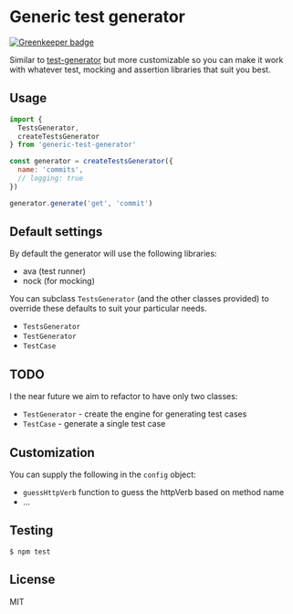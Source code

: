 # Generic test generator

[![Greenkeeper badge](https://badges.greenkeeper.io/kristianmandrup/generic-test-generator.svg)](https://greenkeeper.io/)

Similar to [test-generator](https://www.npmjs.com/package/test-generator) but more customizable so you can make it work with whatever test, mocking and assertion libraries that suit you best.

## Usage

```js
import {
  TestsGenerator,
  createTestsGenerator
} from 'generic-test-generator'

const generator = createTestsGenerator({
  name: 'commits',
  // logging: true
})

generator.generate('get', 'commit')
```

## Default settings

By default the generator will use the following libraries:

- ava (test runner)
- nock (for mocking)

You can subclass `TestsGenerator` (and the other classes provided) to override these defaults to suit your particular needs.

- `TestsGenerator`
- `TestGenerator`
- `TestCase`

## TODO

I the near future we aim to refactor to have only two classes:

- `TestGenerator` - create the engine for generating test cases
- `TestCase` - generate a single test case

## Customization

You can supply the following in the `config` object:

- `guessHttpVerb` function to guess the httpVerb based on method name
- ...

## Testing

`$ npm test`

## License

MIT
